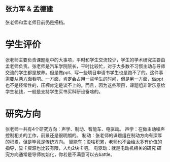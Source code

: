 ## 张力军 & 孟德建
张老师和孟老师目前仍是搭档。
# 学生评价
张老师主要负责课题组中的大事项，平时和学生交流较少，学生的学术研究主要由孟老师负责。张老师是汽车学院院长，平时比较忙，对于大多数不习惯主动与导师交流的学生都是放养。但是做ppt、写一些项目申请书学生也是跑不了的。这件事需要从两方面看吧。一方面，肯定会占用一些学生的时间，但是另一方面，做ppt也不是经常性的，压榨肯定是谈不上的。而且，因为这些项目，课题组非常乐意给学生花钱，一般是支持学生买书买科研设备啥的。
# 研究方向
张老师一共有4个研究方向：声学、制动、智能车、电驱动。
声学：在做主动噪声控制相关的工作，前景还是很明朗的。
制动：张老师的课题组在制动方向有深厚的积累，但是毕竟是传统方向。
智能车：没啥积累，老师也不会给太多有价值的指导，显卡资源也比较有限，人均2块卡吧。
电驱动：就是电动机相关的研究
研究方向通常是导师初始化，你若是不满意可以去battle。
